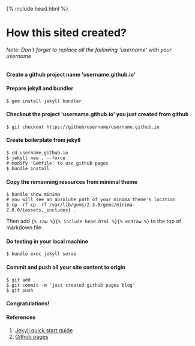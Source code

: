 {% include head.html %}

# How this sited created?

###### Note: Don't forget to replace all the following 'username' with your username

#### Create a github project name 'username.github.io'

#### Prepare jekyll and bundler
```shell
$ gem install jekyll bundler
```

#### Checkout the project 'username.github.io' you just created from github
```shell
$ git checkout https://github/username/username.github.io
```

#### Create boilerplate from jekyll
```shell
$ cd username.github.io
$ jekyll new . --force
# modify 'Gemfile' to use github pages
$ bundle install
```

#### Copy the remanning resources from minimal theme
```shell
$ bundle show minima
# you will see an absolute path of your minima theme's location
$ cp -rf cp -rf /var/lib/gems/2.3.0/gems/minima-2.0.0/{assets,_includes} .
```

Then add `{% raw %}{% include head.html %}{% endraw %}` to the top of markdown file.

#### Do testing in your local machine
```shell
$ bundle exec jekyll serve
```

#### Commit and push all your site content to origin
```shell
$ git add .
$ git commit -m 'just created github pages blog'
$ git push
```

#### Congratulations!

#### References
1. [Jekyll quick start guide](https://jekyllrb.com/docs/quickstart/)
2. [Github pages](https://pages.github.com/)
